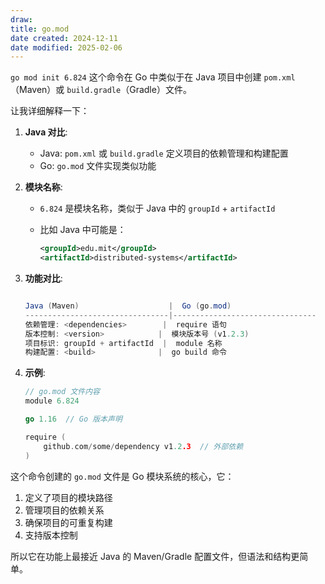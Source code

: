 ```yaml
---
draw:
title: go.mod
date created: 2024-12-11
date modified: 2025-02-06
---
```


`go mod init 6.824` 这个命令在 Go 中类似于在 Java 项目中创建 `pom.xml`（Maven）或 `build.gradle`（Gradle）文件。

让我详细解释一下：

1. **Java 对比**:
   - Java: `pom.xml` 或 `build.gradle` 定义项目的依赖管理和构建配置
   - Go: `go.mod` 文件实现类似功能

2. **模块名称**:
   - `6.824` 是模块名称，类似于 Java 中的 `groupId` + `artifactId`
   - 比如 Java 中可能是：

     ```xml
     <groupId>edu.mit</groupId>
     <artifactId>distributed-systems</artifactId>
     ```

3. **功能对比**:

   ```Java

   Java (Maven)                    |  Go (go.mod)
   --------------------------------|--------------------------------
   依赖管理: <dependencies>        |  require 语句
   版本控制: <version>            |  模块版本号 (v1.2.3)
   项目标识: groupId + artifactId  |  module 名称
   构建配置: <build>              |  go build 命令

   ```

4. **示例**:

   ```go
   // go.mod 文件内容
   module 6.824
   
   go 1.16  // Go 版本声明
   
   require (
       github.com/some/dependency v1.2.3  // 外部依赖
   )
   ```

这个命令创建的 `go.mod` 文件是 Go 模块系统的核心，它：

1. 定义了项目的模块路径
2. 管理项目的依赖关系
3. 确保项目的可重复构建
4. 支持版本控制

所以它在功能上最接近 Java 的 Maven/Gradle 配置文件，但语法和结构更简单。
